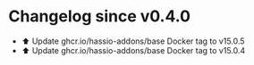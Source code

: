 # Changelog since v0.4.0
- ⬆️ Update ghcr.io/hassio-addons/base Docker tag to v15.0.5 
- ⬆️ Update ghcr.io/hassio-addons/base Docker tag to v15.0.4 
